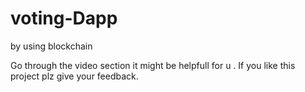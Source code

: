 # voting-Dapp
by using blockchain

Go through the video section it might be helpfull for u .
If you like this project plz give your feedback.
